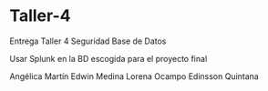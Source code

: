 # Taller-4
Entrega Taller 4 Seguridad Base de Datos

Usar Splunk en la BD escogida para el proyecto final

Angélica Martín
Edwin Medina
Lorena Ocampo
Edinsson Quintana
